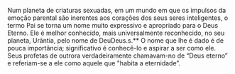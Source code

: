 ﻿Num planeta de criaturas sexuadas, em um mundo em que os impulsos da emoção parental são inerentes aos corações dos seus seres inteligentes, o termo Pai se torna um nome muito expressivo e apropriado para o Deus Eterno. Ele é melhor conhecido, mais universalmente reconhecido, no seu planeta, Urântia, pelo nome de DeuDeus.s.** O nome que lhe é dado é de pouca importância; significativo é conhecê-lo e aspirar a ser como ele. Seus profetas de outrora verdadeiramente chamavam-no de “Deus eterno” e referiam-se a ele como aquele que "habita a eternidade”.